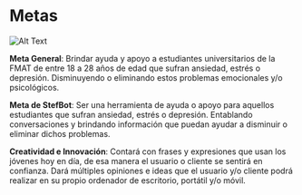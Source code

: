 # Metas

![Alt Text](https://github.com/Fismael18/StefBot/blob/main/Imagenes%20StefBot/02.jpg)

**Meta General**: Brindar ayuda y apoyo a estudiantes universitarios de la FMAT de entre 18 a 28 años de edad que sufran ansiedad, estrés o depresión. Disminuyendo o eliminando estos problemas emocionales y/o psicológicos.

**Meta de StefBot**: Ser una herramienta de ayuda o apoyo para aquellos estudiantes que sufran ansiedad, estrés o depresión. Entablando conversaciones y brindando información que puedan ayudar a disminuir o eliminar dichos problemas.

**Creatividad e Innovación**: Contará con frases y expresiones que usan los jóvenes hoy en día, de esa manera el usuario o cliente se sentirá en confianza. Dará múltiples opiniones e ideas que el usuario y/o cliente podrá realizar en su propio ordenador de escritorio, portátil y/o móvil.
